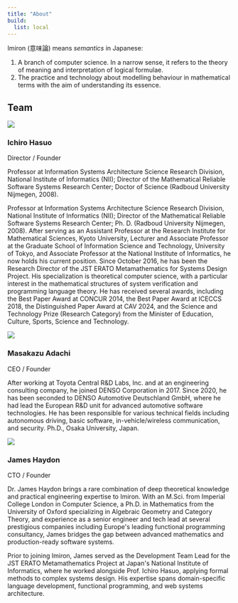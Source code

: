 ```yaml
---
title: "About"
build:
  list: local
---
```


Imiron (意味論) means _semantics_ in Japanese:
<ol>
  <li>A branch of computer science. In a narrow sense, it refers to the theory of meaning and interpretation of logical formulae.
  <li>The practice and technology about modelling behaviour in mathematical terms with the aim of understanding its essence.
</ol>

## Team

<div class="team-member">
  <div class="photo">
    <img src="/images/ichiro.jpg" />
  </div>
  <div class="details">
    <h3 class="name">Ichiro Hasuo</h2>
    <p class="position">Director / Founder</p>
    <p>Professor at Information Systems Architecture Science Research Division, National Institute of Informatics (NII); Director of the Mathematical Reliable Software Systems Research Center; Doctor of Science (Radboud University Nijmegen, 2008).</p>
    <p>Professor at Information Systems Architecture Science Research Division, National Institute of Informatics (NII); Director of the Mathematical Reliable Software Systems Research Center; Ph. D. (Radboud University Nijmegen, 2008). After serving as an Assistant Professor at the Research Institute for Mathematical Sciences, Kyoto University, Lecturer and Associate Professor at the Graduate School of Information Science and Technology, University of Tokyo, and Associate Professor at the National Institute of Informatics, he now holds his current position. Since October 2016, he has been the Research Director of the JST ERATO Metamathematics for Systems Design Project. His specialization is theoretical computer science, with a particular interest in the mathematical structures of system verification and programming language theory. He has received several awards, including the Best Paper Award at CONCUR 2014, the Best Paper Award at ICECCS 2018, the Distinguished Paper Award at CAV 2024, and the Science and Technology Prize (Research Category) from the Minister of Education, Culture, Sports, Science and Technology.</p>
  </div>
</div>

<div class="team-member">
  <div class="photo">
    <img src="/images/masa.jpg"/>
  </div>
  <div class="details">
    <h3 class="name">Masakazu Adachi</h2>
    <p class="position">CEO / Founder</p>
    <p>
    After working at Toyota Central R&D Labs, Inc. and at an engineering consulting company, he joined DENSO Corporation in 2017. Since 2020, he has been seconded to DENSO Automotive Deutschland GmbH, where he had lead the European R&D unit for advanced automotive software technologies. He has been responsible for various technical fields including autonomous driving, basic software, in-vehicle/wireless communication, and security. Ph.D., Osaka University, Japan.
    </p>
  </div>
</div>

<div class="team-member">
  <div class="photo">
    <img src="/images/james.jpg"/>
  </div>
  <div class="details">
    <h3 class="name">James Haydon</h2>
    <p class="position">CTO / Founder</p>
    <p>Dr. James Haydon brings a rare combination of deep theoretical knowledge and practical engineering expertise to Imiron. With an M.Sci. from Imperial College London in Computer Science, a Ph.D. in Mathematics from the University of Oxford specializing in Algebraic Geometry and Category Theory, and experience as a senior engineer and tech lead at several prestigious companies including Europe's leading functional programming consultancy, James bridges the gap between advanced mathematics and production-ready software systems.</p>
    <p>Prior to joining Imiron, James served as the Development Team Lead for the JST ERATO Metamathematics Project at Japan's National Institute of Informatics, where he worked alongside Prof. Ichiro Hasuo, applying formal methods to complex systems design. His expertise spans domain-specific language development, functional programming, and web systems architecture.</p>
  </div>
</div>

